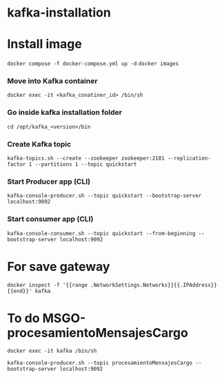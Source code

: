 # kafka-installation

# Install image
```docker compose -f docker-compose.yml up -d```
```docker images```

### Move into Kafka container
```docker exec -it <kafka_conatiner_id> /bin/sh```
### Go inside kafka installation folder
```cd /opt/kafka_<version>/bin```
### Create Kafka topic
```kafka-topics.sh --create --zookeeper zookeeper:2181 --replication-factor 1 --partitions 1 --topic quickstart```
### Start Producer app (CLI)
```kafka-console-producer.sh --topic quickstart --bootstrap-server localhost:9092```
### Start consumer app (CLI)
```kafka-console-consumer.sh --topic quickstart --from-beginning --bootstrap-server localhost:9092```

# For save gateway
```docker inspect -f '{{range .NetworkSettings.Networks}}{{.IPAddress}}{{end}}' kafka```

# To do MSGO-procesamientoMensajesCargo
``docker exec -it kafka /bin/sh``

``kafka-console-producer.sh --topic procesamientoMensajesCargo --bootstrap-server localhost:9092``
